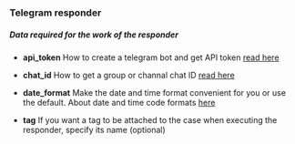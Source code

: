 ### Telegram responder

##### Data required for the work of the responder

* **api_token**
How to create a telegram bot and get API token [read here](https://flowxo.com/how-to-create-a-bot-for-telegram-short-and-simple-guide-for-beginners/)

* **chat_id**
How to get a group or channal chat ID [read here](https://stackoverflow.com/questions/32423837/telegram-bot-how-to-get-a-group-chat-id)

* **date_format**
Make the date and time format convenient for you or use the default. About date and time code formats [here](https://www.geeksforgeeks.org/python-datetime-strptime-function/) 

* **tag**
If you want a tag to be attached to the case when executing the responder, specify its name (optional)